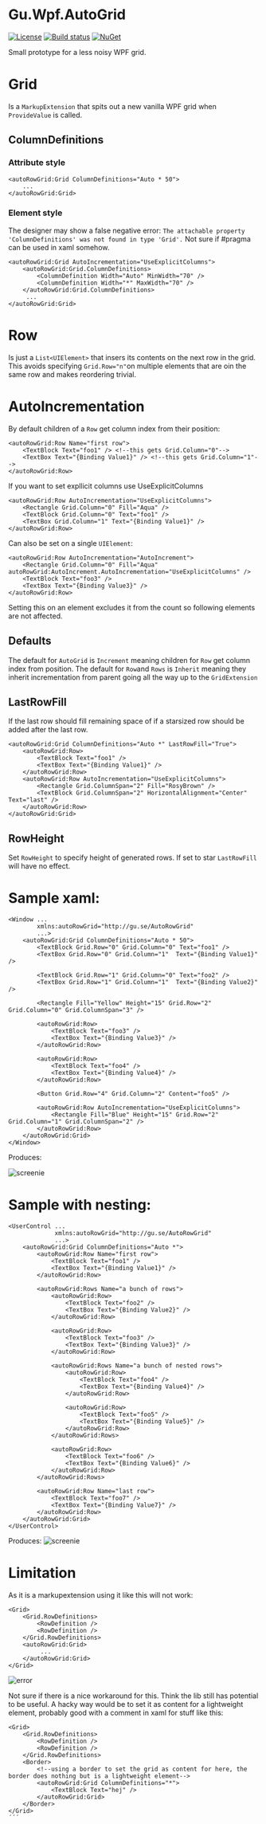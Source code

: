 # Gu.Wpf.AutoGrid

[![License](https://img.shields.io/badge/license-MIT-blue.svg)](LICENSE)
[![Build status](https://ci.appveyor.com/api/projects/status/weieh2q82cc87ksr/branch/master?svg=true)](https://ci.appveyor.com/project/JohanLarsson/gu-wpf-autogrid/branch/master)
[![NuGet](https://img.shields.io/nuget/v/Gu.Wpf.AutoRowGrid.svg)](https://www.nuget.org/packages/Gu.Wpf.AutoRowGrid/)


Small prototype for a less noisy WPF grid.


# Grid
Is a `MarkupExtension` that spits out a new vanilla WPF grid when `ProvideValue` is called.

## ColumnDefinitions
### Attribute style

```xaml
<autoRowGrid:Grid ColumnDefinitions="Auto * 50">
    ...
</autoRowGrid:Grid>
```
### Element style

The designer may show a false negative error: `The attachable property 'ColumnDefinitions' was not found in type 'Grid'.`
Not sure if #pragma can be used in xaml somehow.

```xaml
<autoRowGrid:Grid AutoIncrementation="UseExplicitColumns">
    <autoRowGrid:Grid.ColumnDefinitions>
        <ColumnDefinition Width="Auto" MinWidth="70" />
        <ColumnDefinition Width="*" MaxWidth="70" />
    </autoRowGrid:Grid.ColumnDefinitions>
	 ...
</autoRowGrid:Grid>
```

# Row 
Is just a `List<UIElement>` that insers its contents on the next row in the grid. This avoids specifying `Grid.Row="n"`on multiple elements that are oin the same row and makes reordering trivial.

# AutoIncrementation
By default children of a `Row` get column index from their position:
```xaml
<autoRowGrid:Row Name="first row">
    <TextBlock Text="foo1" /> <!--this gets Grid.Column="0"-->
    <TextBox Text="{Binding Value1}" /> <!--this gets Grid.Column="1"-->
</autoRowGrid:Row>
```

If you want to set expllicit columns use UseExplicitColumns
```xaml
<autoRowGrid:Row AutoIncrementation="UseExplicitColumns">
    <Rectangle Grid.Column="0" Fill="Aqua" />
    <TextBlock Grid.Column="0" Text="foo1" />
    <TextBox Grid.Column="1" Text="{Binding Value1}" />
</autoRowGrid:Row>
```

Can also be set on a single `UIElement`: 

```xaml
<autoRowGrid:Row AutoIncrementation="AutoIncrement">
    <Rectangle Grid.Column="0" Fill="Aqua" autoRowGrid:AutoIncrement.AutoIncrementation="UseExplicitColumns" />
    <TextBlock Text="foo3" />
    <TextBox Text="{Binding Value3}" />
</autoRowGrid:Row>
```

Setting this on an element excludes it from the count so following elements are not affected.

## Defaults
The default for `AutoGrid` is `Increment` meaning children for `Row` get column index from position.
The default for `Row`and `Rows` is `Inherit` meaning they inherit incrementation from parent going all the way up to the `GridExtension`

## LastRowFill
If the last row should fill remaining space of if a starsized row should be added after the last row.

```xaml
<autoRowGrid:Grid ColumnDefinitions="Auto *" LastRowFill="True">
    <autoRowGrid:Row>
        <TextBlock Text="foo1" />
        <TextBox Text="{Binding Value1}" />
    </autoRowGrid:Row>
    <autoRowGrid:Row AutoIncrementation="UseExplicitColumns">
        <Rectangle Grid.ColumnSpan="2" Fill="RosyBrown" />
        <TextBlock Grid.ColumnSpan="2" HorizontalAlignment="Center" Text="last" />
    </autoRowGrid:Row>
</autoRowGrid:Grid>
```

## RowHeight
Set `RowHeight` to specify height of generated rows. If set to star `LastRowFill` will have no effect.


# Sample xaml:

```xaml
<Window ...
        xmlns:autoRowGrid="http://gu.se/AutoRowGrid"
        ...>
    <autoRowGrid:Grid ColumnDefinitions="Auto * 50">
        <TextBlock Grid.Row="0" Grid.Column="0" Text="foo1" />
        <TextBox Grid.Row="0" Grid.Column="1"  Text="{Binding Value1}" />

        <TextBlock Grid.Row="1" Grid.Column="0" Text="foo2" />
        <TextBox Grid.Row="1" Grid.Column="1"  Text="{Binding Value2}" />

        <Rectangle Fill="Yellow" Height="15" Grid.Row="2" Grid.Column="0" Grid.ColumnSpan="3" />

        <autoRowGrid:Row>
            <TextBlock Text="foo3" />
            <TextBox Text="{Binding Value3}" />
        </autoRowGrid:Row>

        <autoRowGrid:Row>
            <TextBlock Text="foo4" />
            <TextBox Text="{Binding Value4}" />
        </autoRowGrid:Row>

        <Button Grid.Row="4" Grid.Column="2" Content="foo5" />

        <autoRowGrid:Row AutoIncrementation="UseExplicitColumns">
            <Rectangle Fill="Blue" Height="15" Grid.Row="2" Grid.Column="1" Grid.ColumnSpan="2" />
        </autoRowGrid:Row>
    </autoRowGrid:Grid>
</Window>
```

Produces:

![screenie](http://i.imgur.com/kAr50OX.png)

# Sample with nesting:
```xaml
<UserControl ...
             xmlns:autoRowGrid="http://gu.se/AutoRowGrid"
             ...>
    <autoRowGrid:Grid ColumnDefinitions="Auto *">
        <autoRowGrid:Row Name="first row">
            <TextBlock Text="foo1" />
            <TextBox Text="{Binding Value1}" />
        </autoRowGrid:Row>

        <autoRowGrid:Rows Name="a bunch of rows">
            <autoRowGrid:Row>
                <TextBlock Text="foo2" />
                <TextBox Text="{Binding Value2}" />
            </autoRowGrid:Row>

            <autoRowGrid:Row>
                <TextBlock Text="foo3" />
                <TextBox Text="{Binding Value3}" />
            </autoRowGrid:Row>

            <autoRowGrid:Rows Name="a bunch of nested rows">
                <autoRowGrid:Row>
                    <TextBlock Text="foo4" />
                    <TextBox Text="{Binding Value4}" />
                </autoRowGrid:Row>

                <autoRowGrid:Row>
                    <TextBlock Text="foo5" />
                    <TextBox Text="{Binding Value5}" />
                </autoRowGrid:Row>
            </autoRowGrid:Rows>

            <autoRowGrid:Row>
                <TextBlock Text="foo6" />
                <TextBox Text="{Binding Value6}" />
            </autoRowGrid:Row>
        </autoRowGrid:Rows>

        <autoRowGrid:Row Name="last row">
            <TextBlock Text="foo7" />
            <TextBox Text="{Binding Value7}" />
        </autoRowGrid:Row>
    </autoRowGrid:Grid>
</UserControl>
```

Produces:
![screenie](http://i.imgur.com/GQifcug.png)


# Limitation
As it is a markupextension using it like this will not work:

```xaml
<Grid>
    <Grid.RowDefinitions>
        <RowDefinition />
        <RowDefinition />
    </Grid.RowDefinitions>
	<autoRowGrid:Grid>
		 ...
	</autoRowGrid:Grid>
</Grid>
```

![error](http://i.imgur.com/MkEn56s.png)


Not sure if there is a nice workaround for this. Think the lib still has potential to be useful.
A hacky way would be to set it as content for a lightweight element, probably good with a comment in xaml for stuff like this:

```xaml
<Grid>
    <Grid.RowDefinitions>
        <RowDefinition />
        <RowDefinition />
    </Grid.RowDefinitions>
    <Border>
        <!--using a border to set the grid as content for here, the border does nothing but is a lightweight element-->
        <autoRowGrid:Grid ColumnDefinitions="*">
            <TextBlock Text="hej" />
        </autoRowGrid:Grid>
    </Border>
</Grid>
´´´

